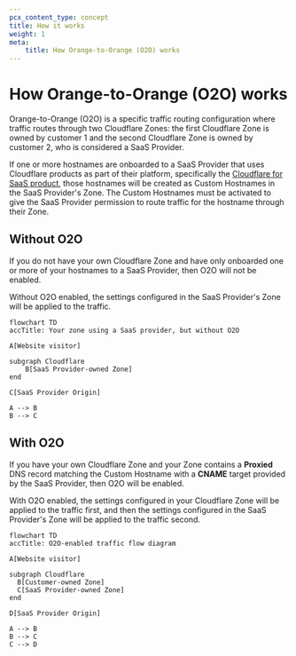 ```yaml
---
pcx_content_type: concept
title: How it works
weight: 1
meta:
    title: How Orange-to-Orange (O2O) works
---
```


# How Orange-to-Orange (O2O) works

Orange-to-Orange (O2O) is a specific traffic routing configuration where traffic routes through two Cloudflare Zones: the first Cloudflare Zone is owned by customer 1 and the second Cloudflare Zone is owned by customer 2, who is considered a SaaS Provider.

If one or more hostnames are onboarded to a SaaS Provider that uses Cloudflare products as part of their platform, specifically the [Cloudflare for SaaS product](/cloudflare-for-platforms/cloudflare-for-saas/), those hostnames will be created as Custom Hostnames in the SaaS Provider's Zone. The Custom Hostnames must be activated to give the SaaS Provider permission to route traffic for the hostname through their Zone.

## Without O2O

If you do not have your own Cloudflare Zone and have only onboarded one or more of your hostnames to a SaaS Provider, then O2O will not be enabled.

Without O2O enabled, the settings configured in the SaaS Provider's Zone will be applied to the traffic.

```mermaid
flowchart TD
accTitle: Your zone using a SaaS provider, but without O2O

A[Website visitor]

subgraph Cloudflare
    B[SaaS Provider-owned Zone]
end

C[SaaS Provider Origin]

A --> B
B --> C
```

## With O2O

If you have your own Cloudflare Zone and your Zone contains a **Proxied** DNS record matching the Custom Hostname with a **CNAME** target provided by the SaaS Provider, then O2O will be enabled.

With O2O enabled, the settings configured in your Cloudflare Zone will be applied to the traffic first, and then the settings configured in the SaaS Provider's Zone will be applied to the traffic second.

```mermaid
flowchart TD
accTitle: O2O-enabled traffic flow diagram

A[Website visitor]

subgraph Cloudflare
  B[Customer-owned Zone]
  C[SaaS Provider-owned Zone]
end

D[SaaS Provider Origin]

A --> B
B --> C
C --> D
```
